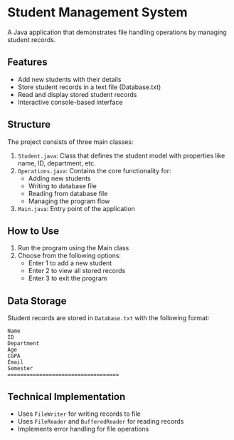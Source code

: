 # Student Management System

A Java application that demonstrates file handling operations by managing student records.

## Features

- Add new students with their details
- Store student records in a text file (Database.txt)
- Read and display stored student records
- Interactive console-based interface

## Structure

The project consists of three main classes:

1. `Student.java`: Class that defines the student model with properties like name, ID, department, etc.
2. `Operations.java`: Contains the core functionality for:
   - Adding new students
   - Writing to database file
   - Reading from database file
   - Managing the program flow
3. `Main.java`: Entry point of the application

## How to Use

1. Run the program using the Main class
2. Choose from the following options:
   - Enter 1 to add a new student
   - Enter 2 to view all stored records
   - Enter 3 to exit the program

## Data Storage

Student records are stored in `Database.txt` with the following format:
```
Name
ID
Department
Age
CGPA
Email
Semester
===================================
```

## Technical Implementation

- Uses `FileWriter` for writing records to file
- Uses `FileReader` and `BufferedReader` for reading records
- Implements error handling for file operations
